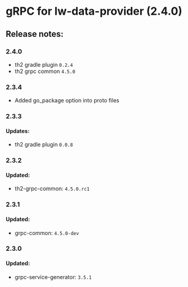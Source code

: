 # gRPC for lw-data-provider (2.4.0)

## Release notes:

### 2.4.0
+ th2 gradle plugin `0.2.4`
+ th2 grpc common `4.5.0`

### 2.3.4

+ Added go_package option into proto files

### 2.3.3

#### Updates:
+ th2 gradle plugin `0.0.8`

### 2.3.2

#### Updated:

+ th2-grpc-common: `4.5.0.rc1`

### 2.3.1

#### Updated:

+ grpc-common: `4.5.0-dev`

### 2.3.0

#### Updated:
+ grpc-service-generator: `3.5.1`